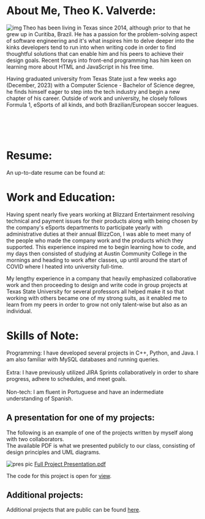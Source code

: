 # About Me, Theo K. Valverde:

<img align="left" src="https://i.imgur.com/2iG056h.png" alt="img">

Theo has been living in Texas since 2014, although prior to that he grew up in Curitiba, Brazil. He has a passion for the problem-solving aspect of software engineering and it's what inspires him to delve deeper into the kinks developers tend to run into when writing code in order to find thoughtful solutions that can enable him and his peers to achieve their design goals. Recent forays into front-end programming has him keen on learning more about HTML and JavaScript in his free time.

Having graduated university from Texas State just a few weeks ago (December, 2023) with a Computer Science - Bachelor of Science degree, he finds himself eager to step into the tech industry and begin a new chapter of his career. Outside of work and university, he closely follows Formula 1, eSports of all kinds, and both Brazilian/European soccer leagues.
<br><br><br><br><br>

# Resume:

An up-to-date resume can be found at:

# Work and Education: 

Having spent nearly five years working at Blizzard Entertainment resolving technical and payment issues for their products along with being chosen by the company's eSports departments to participate yearly with administrative duties at their annual BlizzCon, I was able to meet many of the people who made the company work and the products which they supported. This experience inspired me to begin learning how to code, and my days then consisted of studying at Austin Community College in the mornings and heading to work after classes, up until around the start of COVID where I heated into university full-time.

My lengthy experience in a company that heavily emphasized collaborative work and then proceeding to design and write code in group projects at Texas State University for several professors all helped make it so that working with others became one of my strong suits, as it enabled me to learn from my peers in order to grow not only talent-wise but also as an individual.

# Skills of Note:

Programming: I have developed several projects in C++, Python, and Java. I am also familiar with MySQL databases and running queries.<br><br>
Extra: I have previously utilized JIRA Sprints collaboratively in order to share progress, adhere to schedules, and meet goals.<br><br>
Non-tech: I am fluent in Portuguese and have an indermediate understanding of Spanish.

## A presentation for one of my projects:

The following is an example of one of the projects written by myself along with two collaborators.<br>
The available PDF is what we presented publicly to our class, consisting of design principles and UML diagrams.

![pres pic](https://github.com/ValverdeATX/ValverdeATX.github.io/assets/157517708/38f3bc36-542b-4af9-a2aa-b40e4b512a61)
[Full Project Presentation.pdf](https://github.com/ValverdeATX/ValverdeATX.github.io/files/14337339/Blackjack.3.pdf)

The code for this project is open for [view](https://github.com/ValverdeATX/BlackjackSimulator).

## Additional projects:

Additional projects that are public can be found [here](https://github.com/ValverdeATX).
